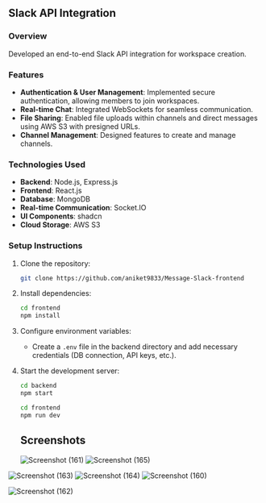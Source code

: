 ## Slack API Integration

### Overview
Developed an end-to-end Slack API integration for workspace creation.

### Features
- **Authentication & User Management**: Implemented secure authentication, allowing members to join workspaces.
- **Real-time Chat**: Integrated WebSockets for seamless communication.
- **File Sharing**: Enabled file uploads within channels and direct messages using AWS S3 with presigned URLs.
- **Channel Management**: Designed features to create and manage channels.

### Technologies Used
- **Backend**: Node.js, Express.js
- **Frontend**: React.js
- **Database**: MongoDB
- **Real-time Communication**: Socket.IO
- **UI Components**: shadcn
- **Cloud Storage**: AWS S3

### Setup Instructions
1. Clone the repository:
   ```sh
   git clone https://github.com/aniket9833/Message-Slack-frontend
   ```
2. Install dependencies:
   ```sh
   cd frontend
   npm install
   ```
3. Configure environment variables:
   - Create a `.env` file in the backend directory and add necessary credentials (DB connection, API keys, etc.).
4. Start the development server:
   ```sh
   cd backend
   npm start
   ```
   ```sh
   cd frontend
   npm run dev
   ```


   ## Screenshots
   ![Screenshot (161)](https://github.com/user-attachments/assets/30f1a13e-d75c-43d7-90bb-d46b92a449f1)
   ![Screenshot (165)](https://github.com/user-attachments/assets/8623c791-f4a9-4884-bc58-2775e5a1a8f8)

  ![Screenshot (163)](https://github.com/user-attachments/assets/ae2d37a8-8129-43d7-9c77-b8d261462516)
  ![Screenshot (164)](https://github.com/user-attachments/assets/385953e4-4c6c-4c54-8ecb-2bac7c250b60)
![Screenshot (160)](https://github.com/user-attachments/assets/89968c19-2689-4a5e-992f-bb48ab1c9b81)

![Screenshot (162)](https://github.com/user-attachments/assets/6ec242b0-b326-4ea5-aa74-dc09f3521b5b)

